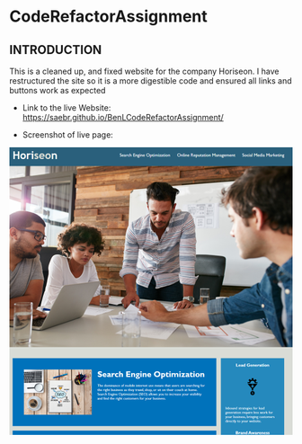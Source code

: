 # CodeRefactorAssignment
INTRODUCTION
------------

This is a cleaned up, and fixed website for the company Horiseon. I have restructured the site so it is a more digestible code and ensured all links and buttons work as expected

 * Link to the live Website:
   https://saebr.github.io/BenLCodeRefactorAssignment/
   
  * Screenshot of live page:  
<img src="assets/images/screenshot.PNG">
